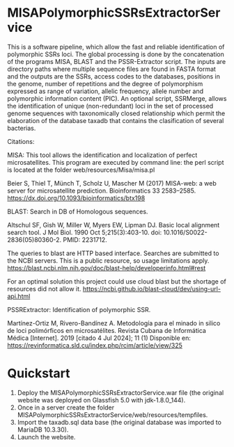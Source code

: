 # MISAPolymorphicSSRsExtractorService

 This is a software pipeline, which allow the fast and reliable identification of polymorphic SSRs loci. The global processing is done by the concatenation of the programs MISA, BLAST and the PSSR-Extractor
script. The inputs are directory paths where multiple sequence files are found in FASTA format and the outputs are the SSRs, access codes to the databases, positions in the genome, number of repetitions and the degree of polymorphism expressed as range of variation, allelic
frequency, allele number and polymorphic information content (PIC). An optional script, SSRMerge, allows the identification of unique (non-redundant) loci in the set of processed
genome sequences with taxonomically closed relationship which permit the elaboration of the database taxadb that contains the clasification of several bacterias.

Citations:

MISA: This tool allows the identification and localization of perfect microsatellites. This program are executed by command line: the perl script is located at the folder web/resources/Misa/misa.pl

Beier S, Thiel T, Münch T, Scholz U, Mascher M (2017) MISA-web: a web server for microsatellite prediction. Bioinformatics 33 2583–2585. https://dx.doi.org/10.1093/bioinformatics/btx198

BLAST: Search in DB of Homologous sequences.

Altschul SF, Gish W, Miller W, Myers EW, Lipman DJ. Basic local alignment search tool. J Mol Biol. 1990 Oct 5;215(3):403-10. doi: 10.1016/S0022-2836(05)80360-2. PMID: 2231712.

The queries to blast are HTTP based interface. Searches are submitted to the NCBI servers. This is a public resource, so usage limitations apply. 
https://blast.ncbi.nlm.nih.gov/doc/blast-help/developerinfo.html#rest

For an optimal solution this project could use cloud blast but the shortage of resources did not allow it. https://ncbi.github.io/blast-cloud/dev/using-url-api.html 

PSSRExtractor: Identification of polymorphic SSR.

Martínez-Ortiz M, Rivero-Bandínez A. Metodología para el minado in silico de loci polimórficos en microsatélites. Revista Cubana de Informática Médica [Internet]. 2019 [citado 4 Jul 2024]; 11 (1) Disponible en: https://revinformatica.sld.cu/index.php/rcim/article/view/325

 # Quickstart

 1. Deploy the MISAPolymorphicSSRsExtractorService.war file (the original website was deployed on Glassfish 5.0 with jdk-1.8.0_144).
 2. Once in a server create the folder MISAPolymorphicSSRsExtractorService/web/resources/tempfiles.
 3. Import the taxadb.sql data base (the original database was imported to MariaDB 10.3.30).
 4. Launch the website.

